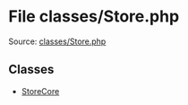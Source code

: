 File classes/Store.php
=========

Source: [classes/Store.php](https://github.com/PrestaShop/PrestaShop/blob/1.5.3.0/classes/Store.php)


Classes
-------

* [StoreCore](class.StoreCore.md)

